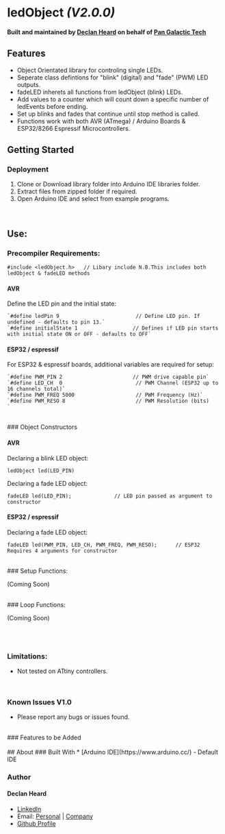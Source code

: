 # ledObject *(V2.0.0)*
#### Built and maintained by [Declan Heard](mailto:pangalactictech@gmail.com "Email me!") on behalf of [Pan Galactic Tech](https://PanGalacticTech.com)

## Features
* Object Orientated library for controling single LEDs.
* Seperate class defintions for "blink" (digital) and "fade" (PWM) LED outputs.
* fadeLED inherets all functions from ledObject (blink) LEDs.
* Add values to a counter which will count down a specific number of ledEvents before ending.
* Set up blinks and fades that continue until stop method is called.
* Functions work with both AVR (ATmega) / Arduino Boards & ESP32/8266 Espressif Microcontrollers.

## Getting Started
### Deployment
1. Clone or Download library folder into Arduino IDE libraries folder.
2. Extract files from zipped folder if required.
3. Open Arduino IDE and select from example programs.


<br>

## Use:

### Precompiler Requirements:

`#include <ledObject.h>   // Libary include N.B.This includes both ledObject & fadeLED methods `


#### AVR
Define the LED pin and the initial state:

	`#define ledPin 9                         // Define LED pin. If undefined - defaults to pin 13.`
	`#define initialState 1                  // Defines if LED pin starts with initial state ON or OFF - defaults to OFF`

#### ESP32 / espressif
For ESP32 & espressif boards, additional variables are required for setup:

	`#define PWM_PIN 2                       // PWM drive capable pin`
	`#define LED_CH  0                        // PWM Channel (ESP32 up to 16 channels total)`
	`#define PWM_FREQ 5000                    // PWM Frequency (Hz)`
	`#define PWM_RESO 8                       // PWM Resolution (bits)       ` 

<br>
### Object Constructors

#### AVR
Declaring a blink LED object:

`ledObject led(LED_PIN) `

Declaring a fade LED object:

`fadeLED led(LED_PIN);      		// LED pin passed as argument to constructor `

#### ESP32 / espressif
Declaring a fade LED object:

`fadeLED led(PWM_PIN, LED_CH, PWM_FREQ, PWM_RESO);      // ESP32 Requires 4 arguments for constructor`

<br>
### Setup Functions:

 (Coming Soon)

<br>
### Loop Functions:

 (Coming Soon)


<br>
<br>

### Limitations:
- Not tested on ATtiny controllers. 


<br>

### Known Issues V1.0
  - Please report any bugs or issues found.

<br>
### Features to be Added 

<br>
<br>
## About
### Built With
* [Arduino IDE](https://www.arduino.cc/) - Default IDE


### Author
#### Declan Heard
* [LinkedIn](https://www.linkedin.com/in/declan-heard-91103b58/)
* Email: [Personal](mailto:dec.h38@gmail.com "dec.h38@gmail.com") | [Company](mailto:PanGalacticTech@gmail.com "PanGalacticTech@gmail.com")
* [Github Profile](https://github.com/PanGalacticTech)
